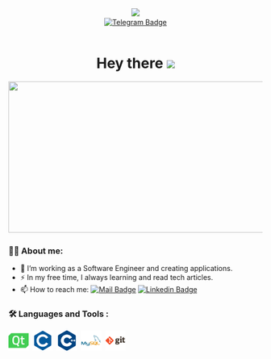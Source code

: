 <div id="header" align="center">
  <img src="https://media.giphy.com/media/M9gbBd9nbDrOTu1Mqx/giphy.gif" width="100"/>
  <div id="badges">
    <a href="https://t.me/dahelmm">
    <img src="https://img.shields.io/badge/Telegram-blue?style=for-the-badge&logo=Telegram&logoColor=white" alt="Telegram Badge"/>
    </a>
  </div>
  <img src="https://komarev.com/ghpvc/?username=your-github-username&style=flat-square&color=blue" alt=""/>
  <h1>
  Hey there
  <img src="https://media.giphy.com/media/hvRJCLFzcasrR4ia7z/giphy.gif" width="30px"/>
  </h1>
  <div>
  <img src="https://media.giphy.com/media/qgQUggAC3Pfv687qPC/giphy.gif" width="600" height="300"/>
  </div>
</div>

### :woman_technologist: About me: 
- :telescope: I’m working as a Software Engineer and creating applications.
- :zap: In my free time, I always learning and read tech articles.
- :mailbox: How to reach me: <a href = "mailto:dahelmm@mail.ru">![Mail Badge](https://img.shields.io/badge/-mail-blue?style=flat&logo=Mail.ru&logoColor=white)</a>
                             [![Linkedin Badge](https://img.shields.io/badge/-Telegram-blue?style=flat&logo=Telegram&logoColor=white)](https://t.me/dahelmm)

### :hammer_and_wrench: Languages and Tools :
<div>
  <img src = "https://github.com/devicons/devicon/blob/master/icons/qt/qt-original.svg" title="Qt" alt="Qt" width="40" height="40"/>&nbsp;
  <img src = "https://github.com/devicons/devicon/blob/master/icons/c/c-plain.svg" title="C" alt="C" width="40" height="40"/>&nbsp;
  <img src = "https://github.com/devicons/devicon/blob/master/icons/cplusplus/cplusplus-plain.svg" title="C++" alt="C++" width="40" height="40"/>&nbsp;
  <img src="https://github.com/devicons/devicon/blob/master/icons/mysql/mysql-original-wordmark.svg" title="MySQL"  alt="MySQL" width="40" height="40"/>&nbsp;
  <img src="https://github.com/devicons/devicon/blob/master/icons/git/git-original-wordmark.svg" title="Git" **alt="Git" width="40" height="40"/>
</div>
